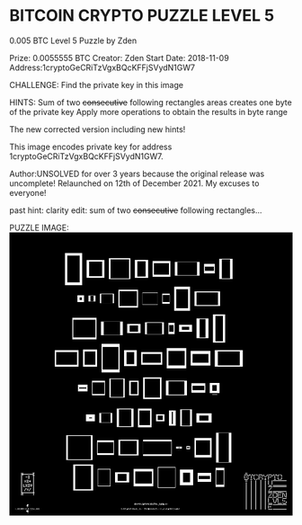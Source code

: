 # BITCOIN CRYPTO PUZZLE LEVEL 5

0.005 BTC Level 5 Puzzle by Zden

Prize: 0.0055555 BTC
Creator: Zden
Start Date: 2018-11-09
Address:1cryptoGeCRiTzVgxBQcKFFjSVydN1GW7

CHALLENGE:
Find the private key in this image

HINTS:
Sum of two ~~consecutive~~ following rectangles areas creates one byte of the private key
Apply more operations to obtain the results in byte range

The new corrected version including new hints!

This image encodes private key for address 1cryptoGeCRiTzVgxBQcKFFjSVydN1GW7.

Author:UNSOLVED for over 3 years because the original release was uncomplete! Relaunched on 12th of December 2021. My excuses to everyone!

past hint:
clarity edit: sum of two ~~consecutive~~ following rectangles...

PUZZLE IMAGE:
![image alt](https://github.com/zevlouss/LEVEL5/blob/3707c6fef42f7e2805c7d5fb7ec32e1a15fd950c/crypto5fix.png)




